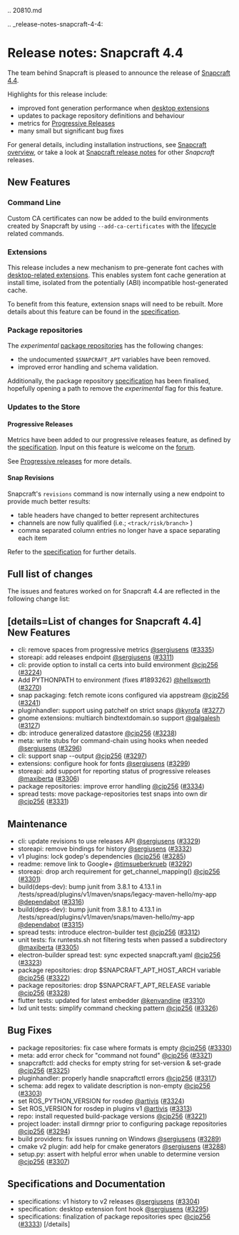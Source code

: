 .. 20810.md

.. _release-notes-snapcraft-4-4:

# Release notes: Snapcraft 4.4

The team behind Snapcraft is pleased to announce the release of [Snapcraft 4.4](https://github.com/snapcore/snapcraft/releases/tag/4.4).

Highlights for this release include:

* improved font generation performance when [desktop extensions](/t/supported-extensions/20521)
* updates to package repository definitions and behaviour
* metrics for [Progressive Releases](/t/progressive-releases/20913)
* many small but significant bug fixes

For general details, including installation instructions, see [Snapcraft overview](https://forum.snapcraft.io/t/snapcraft-overview/8940), or take a look at [Snapcraft release notes](https://forum.snapcraft.io/t/snapcraft-release-notes/10721) for other  *Snapcraft*  releases.

## New Features

### Command Line

Custom CA certificates can now be added to the build environments created by Snapcraft by using  `--add-ca-certificates`  with the [lifecycle](/t/parts-lifecycle/12231) related commands.

### Extensions

This release includes a new mechanism to pre-generate font caches with [desktop-related extensions](/t/supported-extensions/20521). This enables system font cache generation at install time, isolated from the potentially (ABI) incompatible host-generated cache.

To benefit from this feature, extension snaps will need to be rebuilt. More details about this feature can be found in the [specification](https://github.com/snapcore/snapcraft/blob/master/specifications/desktop-extensions-font-hook.org).

### Package repositories

The  *experimental*  [package repositories](/t/snapcraft-package-repositories/15475) has the following changes:

* the undocumented `$SNAPCRAFT_APT` variables have been removed.
* improved error handling and schema validation.

Additionally, the package repository [specification](https://github.com/snapcore/snapcraft/blob/master/specifications/package-repositories.org) has been finalised, hopefully opening a path to remove the _experimental_ flag for this feature.

### Updates to the Store

#### Progressive Releases

Metrics have been added to our progressive releases feature, as defined by the [specification](https://github.com/snapcore/snapcraft/blob/master/specifications/progressive-releases.org). Input on this feature is welcome on the [forum](https://forum.snapcraft.io/new-topic?title=Progressive%20Releases%20Feedback&category=snapcraft).

See [Progressive releases](/t/progressive-releases/20913) for more details.

#### Snap Revisions

Snapcraft's  `revisions`  command is now internally using a new endpoint to provide much better results:

* table headers have changed to better represent architectures
* channels are now fully qualified (i.e.;  `<track/risk/branch>` )
* comma separated column entries no longer have a space separating each item

Refer to the [specification](https://github.com/snapcore/snapcraft/blob/master/specifications/history-to-releases.org) for further details.

## Full list of changes

The issues and features worked on for Snapcraft 4.4 are reflected in the following change list:

[details=List of changes for Snapcraft 4.4]
</br>
New Features
------------

-   cli: remove spaces from progressive metrics [@sergiusens](https://github.com/sergiusens) ([#3335](https://github.com/snapcore/snapcraft/pull/3335))
-   storeapi: add releases endpoint [@sergiusens](https://github.com/sergiusens) ([#3311](https://github.com/snapcore/snapcraft/pull/3311))
-   cli: provide option to install ca certs into build environment [@cjp256](https://github.com/cjp256) ([#3224](https://github.com/snapcore/snapcraft/pull/3224))
-   Add PYTHONPATH to environment (fixes #1893262) [@hellsworth](https://github.com/hellsworth) ([#3270](https://github.com/snapcore/snapcraft/pull/3270))
-   snap packaging: fetch remote icons configured via appstream [@cjp256](https://github.com/cjp256) ([#3241](https://github.com/snapcore/snapcraft/pull/3241))
-   pluginhandler: support using patchelf on strict snaps [@kyrofa](https://github.com/kyrofa) ([#3277](https://github.com/snapcore/snapcraft/pull/3277))
-   gnome extensions: multiarch bindtextdomain.so support [@galgalesh](https://github.com/galgalesh) ([#3127](https://github.com/snapcore/snapcraft/pull/3127))
-   db: introduce generalized datastore [@cjp256](https://github.com/cjp256) ([#3238](https://github.com/snapcore/snapcraft/pull/3238))
-   meta: write stubs for command-chain using hooks when needed [@sergiusens](https://github.com/sergiusens) ([#3296](https://github.com/snapcore/snapcraft/pull/3296))
-   cli: support snap --output [@cjp256](https://github.com/cjp256) ([#3297](https://github.com/snapcore/snapcraft/pull/3297))
-   extensions: configure hook for fonts [@sergiusens](https://github.com/sergiusens) ([#3299](https://github.com/snapcore/snapcraft/pull/3299))
-   storeapi: add support for reporting status of progressive releases [@maxiberta](https://github.com/maxiberta) ([#3306](https://github.com/snapcore/snapcraft/pull/3306))
-   package repositories: improve error handling [@cjp256](https://github.com/cjp256) ([#3334](https://github.com/snapcore/snapcraft/pull/3334))
-   spread tests: move package-repositories test snaps into own dir [@cjp256](https://github.com/cjp256) ([#3331](https://github.com/snapcore/snapcraft/pull/3331))

Maintenance
-----------

-   cli: update revisions to use releases API [@sergiusens](https://github.com/sergiusens) ([#3329](https://github.com/snapcore/snapcraft/pull/3329))
-   storeapi: remove bindings for history [@sergiusens](https://github.com/sergiusens) ([#3332](https://github.com/snapcore/snapcraft/pull/3332))
-   v1 plugins: lock godep's dependencies [@cjp256](https://github.com/cjp256) ([#3285](https://github.com/snapcore/snapcraft/pull/3285))
-   readme: remove link to Google+ [@timsueberkrueb](https://github.com/timsueberkrueb) ([#3292](https://github.com/snapcore/snapcraft/pull/3292))
-   storeapi: drop arch requirement for get_channel_mapping() [@cjp256](https://github.com/cjp256) ([#3301](https://github.com/snapcore/snapcraft/pull/3301))
-   build(deps-dev): bump junit from 3.8.1 to 4.13.1 in /tests/spread/plugins/v1/maven/snaps/legacy-maven-hello/my-app [@dependabot](https://github.com/dependabot) ([#3316](https://github.com/snapcore/snapcraft/pull/3316))
-   build(deps-dev): bump junit from 3.8.1 to 4.13.1 in /tests/spread/plugins/v1/maven/snaps/maven-hello/my-app [@dependabot](https://github.com/dependabot) ([#3315](https://github.com/snapcore/snapcraft/pull/3315))
-   spread tests: introduce electron-builder test [@cjp256](https://github.com/cjp256) ([#3312](https://github.com/snapcore/snapcraft/pull/3312))
-   unit tests: fix runtests.sh not filtering tests when passed a subdirectory [@maxiberta](https://github.com/maxiberta) ([#3305](https://github.com/snapcore/snapcraft/pull/3305))
-   electron-builder spread test: sync expected snapcraft.yaml [@cjp256](https://github.com/cjp256) ([#3323](https://github.com/snapcore/snapcraft/pull/3323))
-   package repositories: drop $SNAPCRAFT_APT_HOST_ARCH variable [@cjp256](https://github.com/cjp256) ([#3322](https://github.com/snapcore/snapcraft/pull/3322))
-   package repositories: drop $SNAPCRAFT_APT_RELEASE variable [@cjp256](https://github.com/cjp256) ([#3328](https://github.com/snapcore/snapcraft/pull/3328))
-   flutter tests: updated for latest embedder [@kenvandine](https://github.com/kenvandine) ([#3310](https://github.com/snapcore/snapcraft/pull/3310))
-   lxd unit tests: simplify command checking pattern [@cjp256](https://github.com/cjp256) ([#3326](https://github.com/snapcore/snapcraft/pull/3326))

Bug Fixes
---------

-   package repositories: fix case where formats is empty [@cjp256](https://github.com/cjp256) ([#3330](https://github.com/snapcore/snapcraft/pull/3330))
-   meta: add error check for "command not found" [@cjp256](https://github.com/cjp256) ([#3321](https://github.com/snapcore/snapcraft/pull/3321))
-   snapcraftctl: add checks for empty string for set-version & set-grade [@cjp256](https://github.com/cjp256) ([#3325](https://github.com/snapcore/snapcraft/pull/3325))
-   pluginhandler: properly handle snapcraftctl errors [@cjp256](https://github.com/cjp256) ([#3317](https://github.com/snapcore/snapcraft/pull/3317))
-   schema: add regex to validate description is non-empty [@cjp256](https://github.com/cjp256) ([#3303](https://github.com/snapcore/snapcraft/pull/3303))
-   set ROS_PYTHON_VERSION for rosdep [@artivis](https://github.com/artivis) ([#3324](https://github.com/snapcore/snapcraft/pull/3324))
-   Set ROS_VERSION for rosdep in plugins v1 [@artivis](https://github.com/artivis) ([#3313](https://github.com/snapcore/snapcraft/pull/3313))
-   repo: install requested build-package versions [@cjp256](https://github.com/cjp256) ([#3221](https://github.com/snapcore/snapcraft/pull/3221))
-   project loader: install dirmngr prior to configuring package repositories [@cjp256](https://github.com/cjp256) ([#3294](https://github.com/snapcore/snapcraft/pull/3294))
-   build providers: fix issues running on Windows [@sergiusens](https://github.com/sergiusens) ([#3289](https://github.com/snapcore/snapcraft/pull/3289))
-   cmake v2 plugin: add help for cmake generators [@sergiusens](https://github.com/sergiusens) ([#3288](https://github.com/snapcore/snapcraft/pull/3288))
-   setup.py: assert with helpful error when unable to determine version [@cjp256](https://github.com/cjp256) ([#3307](https://github.com/snapcore/snapcraft/pull/3307))

Specifications and Documentation
--------------------------------

-   specifications: v1 history to v2 releases [@sergiusens](https://github.com/sergiusens) ([#3304](https://github.com/snapcore/snapcraft/pull/3304))
-   specification: desktop extension font hook [@sergiusens](https://github.com/sergiusens) ([#3295](https://github.com/snapcore/snapcraft/pull/3295))
-   specifications: finalization of package repositories spec [@cjp256](https://github.com/cjp256) ([#3333](https://github.com/snapcore/snapcraft/pull/3333))
[/details]